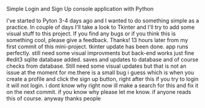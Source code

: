  Simple Login and Sign Up console application with Python

I've started to Pyton 3-4 days ago and I wanted to do something simple as a practice. In couple of days I'll take a look to Tkinter and I'll try to add some visual stuff to this project.
If you find any bugs or if you think this is something cool, please give a feedback. Thanks!
13 hours later from my first commit of this mini-project. tkinter update has been done. app runs perfectly. still need some visual improvments but back-end works just fine
#edit3 sqlite database added. saves and updates to database and of course checks from database. Still need some visual updates but that is not an issue at the moment for me.there is a small bug i guess which is when you create a profile and click the sign up button, right after this if you try to login it will not login. i dont know why right now ill make a search for this and fix it on the next commit. if you know why please let me know. if anyone reads this of course. anyway thanks people
